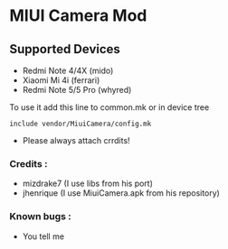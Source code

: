 # MIUI Camera Mod

## Supported Devices
- Redmi Note 4/4X (mido)
- Xiaomi Mi 4i (ferrari)
- Redmi Note 5/5 Pro (whyred)

To use it add this line to common.mk or in device tree
```
include vendor/MiuiCamera/config.mk
```

* Please always attach crrdits! 

### Credits : ###
- mizdrake7 (I use libs from his port)
- jhenrique (I use MiuiCamera.apk from his repository)

### Known bugs : ###
- You tell me
